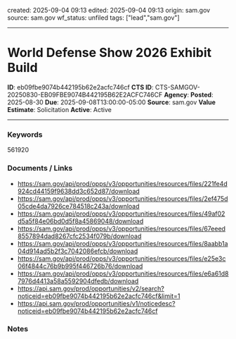 created: 2025-09-04 09:13
edited: 2025-09-04 09:13
origin: sam.gov
source: sam.gov
wf_status: unfiled
tags: ["lead","sam.gov"]

---

# World Defense Show 2026 Exhibit Build

**ID**: eb09fbe9074b442195b62e2acfc746cf
**CTS ID**: CTS-SAMGOV-20250830-EB09FBE9074B442195B62E2ACFC746CF
**Agency**: 
**Posted**: 2025-08-30
**Due**: 2025-09-08T13:00:00-05:00
**Source**: sam.gov
**Value Estimate**: Solicitation
**Active**: Active

---

### Keywords
561920

### Documents / Links
- <https://sam.gov/api/prod/opps/v3/opportunities/resources/files/221fe4d924cd44159f9638dd3c652d87/download>
- <https://sam.gov/api/prod/opps/v3/opportunities/resources/files/2ef475d05cde4da7926ce784518c243a/download>
- <https://sam.gov/api/prod/opps/v3/opportunities/resources/files/49af02d5a5f84e06bd0d5f8a45869048/download>
- <https://sam.gov/api/prod/opps/v3/opportunities/resources/files/67eeed8557894dad8267cfc2534f079b/download>
- <https://sam.gov/api/prod/opps/v3/opportunities/resources/files/8aabb1a04d914ad5b2f3c7042086efcb/download>
- <https://sam.gov/api/prod/opps/v3/opportunities/resources/files/e25e3c06f4844c76b9b995f446726b76/download>
- <https://sam.gov/api/prod/opps/v3/opportunities/resources/files/e6a61d87976d4413a58a5592904dfedb/download>
- <https://api.sam.gov/prod/opportunities/v2/search?noticeid=eb09fbe9074b442195b62e2acfc746cf&limit=1>
- <https://api.sam.gov/prod/opportunities/v1/noticedesc?noticeid=eb09fbe9074b442195b62e2acfc746cf>

### Notes

